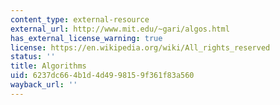 ```yaml
---
content_type: external-resource
external_url: http://www.mit.edu/~gari/algos.html
has_external_license_warning: true
license: https://en.wikipedia.org/wiki/All_rights_reserved
status: ''
title: Algorithms
uid: 6237dc66-4b1d-4d49-9815-9f361f83a560
wayback_url: ''
---
```

